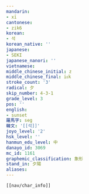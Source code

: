```yaml
---
mandarin:
- xī
cantonese:
- zik6
korean:
- 석
korean_native: ''
japanese:
- SEKI
japanese_nanori: ''
vietnamese:
middle_chinese_initial: z
middle_chinese_final: iᴇk
stroke_count: '3'
radical: 夕
skip_number: 4-3-1
grade_level: 3
pos: ''
english:
- sunset
羅馬字: seg
韓文: '[[석]]'
joyo_level: '2'
hsk_level: ''
hanmun_edu_level: 中
danayo_id: 3069
mc_id: 1161
graphemic_classification: 象形
stand_in: 夕陽
aliases:
---
```


```meta-bind-embed
[[nav/char_info]]
```
